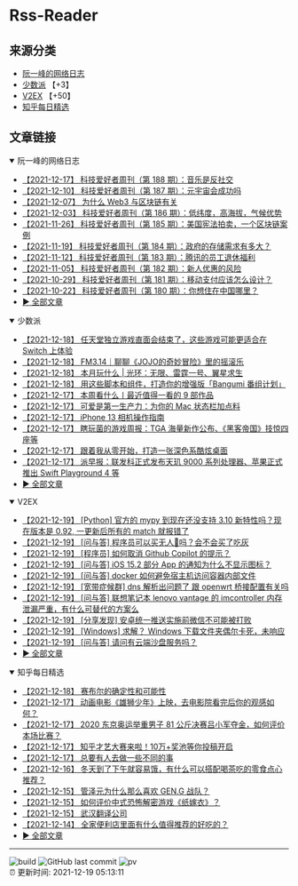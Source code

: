 # Rss-Reader

## 来源分类

* [阮一峰的网络日志](#阮一峰的网络日志)
* [少数派](#少数派) 【+3】
* [V2EX](#V2EX) 【+50】
* [知乎每日精选](#知乎每日精选)

## 文章链接

<details open>
    <summary id="阮一峰的网络日志">
     阮一峰的网络日志
    </summary>


* [【2021-12-17】 科技爱好者周刊（第 188 期）：音乐是反社交](http://www.ruanyifeng.com/blog/2021/12/weekly-issue-188.html)
* [【2021-12-10】 科技爱好者周刊（第 187 期）：元宇宙会成功吗](http://www.ruanyifeng.com/blog/2021/12/weekly-issue-187.html)
* [【2021-12-07】 为什么 Web3 与区块链有关](http://www.ruanyifeng.com/blog/2021/12/web3.html)
* [【2021-12-03】 科技爱好者周刊（第 186 期）：低纬度，高海拔，气候优势](http://www.ruanyifeng.com/blog/2021/12/weekly-issue-186.html)
* [【2021-11-26】 科技爱好者周刊（第 185 期）：美国宪法拍卖，一个区块链案例](http://www.ruanyifeng.com/blog/2021/11/weekly-issue-185.html)
* [【2021-11-19】 科技爱好者周刊（第 184 期）：政府的存储需求有多大？](http://www.ruanyifeng.com/blog/2021/11/weekly-issue-184.html)
* [【2021-11-12】 科技爱好者周刊（第 183 期）：腾讯的员工退休福利](http://www.ruanyifeng.com/blog/2021/11/weekly-issue-183.html)
* [【2021-11-05】 科技爱好者周刊（第 182 期）：新人优惠的风险](http://www.ruanyifeng.com/blog/2021/11/weekly-issue-182.html)
* [【2021-10-29】 科技爱好者周刊（第 181 期）：移动支付应该怎么设计？](http://www.ruanyifeng.com/blog/2021/10/weekly-issue-181.html)
* [【2021-10-22】 科技爱好者周刊（第 180 期）：你想住在中国哪里？](http://www.ruanyifeng.com/blog/2021/10/weekly-issue-180.html)
* [:arrow_forward: 全部文章](data/阮一峰的网络日志.md)
</details>

<details open>
    <summary id="少数派">
     少数派
    </summary>


* [【2021-12-18】 任天堂独立游戏直面会结束了，这些游戏可能更适合在 Switch 上体验](https://sspai.com/post/70494)
* [【2021-12-18】 FM3.14｜聊聊《JOJO的奇妙冒险》里的摇滚乐](https://sspai.com/post/70501)
* [【2021-12-18】 本月玩什么 | 光环：无限、雷霆一号、翼星求生](https://sspai.com/post/70492)
* [【2021-12-18】 用这些脚本和组件，打造你的增强版「Bangumi 番组计划」](https://sspai.com/post/70438)
* [【2021-12-17】 本周看什么丨最近值得一看的 9 部作品](https://sspai.com/post/70473)
* [【2021-12-17】 可爱是第一生产力：为你的 Mac 状态栏加点料](https://sspai.com/post/70423)
* [【2021-12-17】 iPhone 13 相机操作指南](https://sspai.com/post/70415)
* [【2021-12-17】 瞎玩菌的游戏周报：TGA 海量新作公布、《黑客帝国》技惊四座等](https://sspai.com/post/70454)
* [【2021-12-17】 跟着我从零开始，打造一张深色系酷炫桌面](https://sspai.com/post/70440)
* [【2021-12-17】 派早报：联发科正式发布天玑 9000 系列处理器、苹果正式推出 Swift Playground 4 等](https://sspai.com/post/70465)
* [:arrow_forward: 全部文章](data/少数派.md)
</details>

<details open>
    <summary id="V2EX">
     V2EX
    </summary>


* [【2021-12-19】 [Python] 官方的 mypy 到现在还没支持 3.10 新特性吗？现在版本是 0.92, 一更新后所有的 match 就报错了](https://www.v2ex.com/t/823114)
* [【2021-12-19】 [问与答] 程序员可以买无人🐔吗？会不会买了吃灰](https://www.v2ex.com/t/823112)
* [【2021-12-19】 [程序员] 如何取消 Github Copilot 的提示？](https://www.v2ex.com/t/823111)
* [【2021-12-19】 [问与答] iOS 15.2 部分 App 的通知为什么不显示图标？](https://www.v2ex.com/t/823110)
* [【2021-12-19】 [问与答] docker 如何避免宿主机访问容器内部文件](https://www.v2ex.com/t/823109)
* [【2021-12-19】 [宽带症候群] dns 解析出问题了 跟 openwrt 桥接配置有关吗](https://www.v2ex.com/t/823108)
* [【2021-12-19】 [问与答] 联想笔记本 lenovo vantage 的 imcontroller 内存泄漏严重，有什么可替代的方案么](https://www.v2ex.com/t/823105)
* [【2021-12-19】 [分享发现] 安卓统一推送实施前微信不可能被打败](https://www.v2ex.com/t/823104)
* [【2021-12-19】 [Windows] 求解？ Windows 下载文件夹偶尔卡死，未响应](https://www.v2ex.com/t/823102)
* [【2021-12-19】 [问与答] 请问有云端沙盘服务吗？](https://www.v2ex.com/t/823101)
* [:arrow_forward: 全部文章](data/V2EX.md)
</details>

<details open>
    <summary id="知乎每日精选">
     知乎每日精选
    </summary>


* [【2021-12-18】 赛布尔的确定性和可能性](http://zhuanlan.zhihu.com/p/446799589?utm_campaign=rss&utm_medium=rss&utm_source=rss&utm_content=title)
* [【2021-12-17】 动画电影《雄狮少年》上映，去电影院看完后你的观感如何？](http://www.zhihu.com/question/506691408/answer/2275643818?utm_campaign=rss&utm_medium=rss&utm_source=rss&utm_content=title)
* [【2021-12-17】 2020 东京奥运举重男子 81 公斤决赛吕小军夺金，如何评价本场比赛？](http://www.zhihu.com/question/476308249/answer/2275317238?utm_campaign=rss&utm_medium=rss&utm_source=rss&utm_content=title)
* [【2021-12-17】 知乎才艺大赛来啦！10万+奖池等你投稿开启](http://zhuanlan.zhihu.com/p/443205826?utm_campaign=rss&utm_medium=rss&utm_source=rss&utm_content=title)
* [【2021-12-17】 总要有人去做一些不同的事](http://zhuanlan.zhihu.com/p/446335540?utm_campaign=rss&utm_medium=rss&utm_source=rss&utm_content=title)
* [【2021-12-16】 冬天到了下午就容易饿，有什么可以搭配喝茶吃的零食点心推荐？](http://www.zhihu.com/question/499501006/answer/2272259376?utm_campaign=rss&utm_medium=rss&utm_source=rss&utm_content=title)
* [【2021-12-15】 管泽元为什么那么喜欢 GEN.G 战队？](http://www.zhihu.com/question/426350920/answer/2215607941?utm_campaign=rss&utm_medium=rss&utm_source=rss&utm_content=title)
* [【2021-12-15】 如何评价中式恐怖解密游戏《纸嫁衣》？](http://www.zhihu.com/question/442375421/answer/2271749256?utm_campaign=rss&utm_medium=rss&utm_source=rss&utm_content=title)
* [【2021-12-15】 武汉翻译公司](http://zhuanlan.zhihu.com/p/444084870?utm_campaign=rss&utm_medium=rss&utm_source=rss&utm_content=title)
* [【2021-12-14】 全家便利店里面有什么值得推荐的好吃的？](http://www.zhihu.com/question/24109443/answer/2270128972?utm_campaign=rss&utm_medium=rss&utm_source=rss&utm_content=title)
* [:arrow_forward: 全部文章](data/知乎每日精选.md)
</details>


---

![build](https://github.com/LikaiLee/rss-reader/workflows/rss%20reader/badge.svg)
![GitHub last commit](https://img.shields.io/github/last-commit/likailee/rss-reader)
![pv](https://pageview.vercel.app/?github_user=likailee) <br>
:alarm_clock: 更新时间: 2021-12-19 05:13:11
